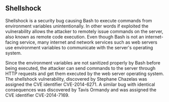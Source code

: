 

## Shellshock

Shellshock is a security bug causing Bash to execute commands from environment variables unintentionally. In other words if exploited the vulnerability allows the attacker to remotely issue commands on the server, also known as remote code execution. Even though Bash is not an internet-facing service, many internet and network services such as web servers use environment variables to communicate with the server's operating system.

Since the environment variables are not sanitized properly by Bash before being executed, the attacker can send commands to the server through HTTP requests and get them executed by the web server operating system. The shellshock vulnerability, discovered by Stephane Chazelas was assigned the CVE identifier CVE-2014-6271. A similar bug with identical consequences was discovered by Tavis Ormandy and was assigned the CVE identifier CVE-2014-7169.

